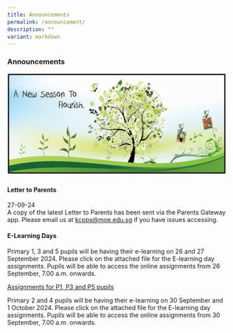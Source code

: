 ```yaml
---
title: Announcements
permalink: /announcement/
description: ""
variant: markdown
---
```

### Announcements

![](/images/A%20new%20season%20to%20flourish%20banner.png)

#### Letter to Parents		 
27-09-24<br>
A copy of the latest Letter to Parents has been sent via the Parents Gateway app. Please email us at [kcpps@moe.edu.sg](mailto:kcpps@moe.edu.sg) if you have issues accessing.

#### E-Learning Days
Primary 1, 3 and 5 pupils will be having their e-learning on 26 and 27 September 2024. Please click on the attached file for the E-learning day assignments. Pupils will be able to access the online assignments from 26 September, 7.00 a.m. onwards.

[Assignments for P1, P3 and P5 pupils](/files/P1_P3_P5_Elearningday_26_27_Sep_2024.pdf)

Primary 2 and 4 pupils will be having their e-learning on 30 September and 1 October 2024. Please click on the attached file for the E-learning day assignments. Pupils will be able to access the online assignments from 30 September, 7.00 a.m. onwards.



